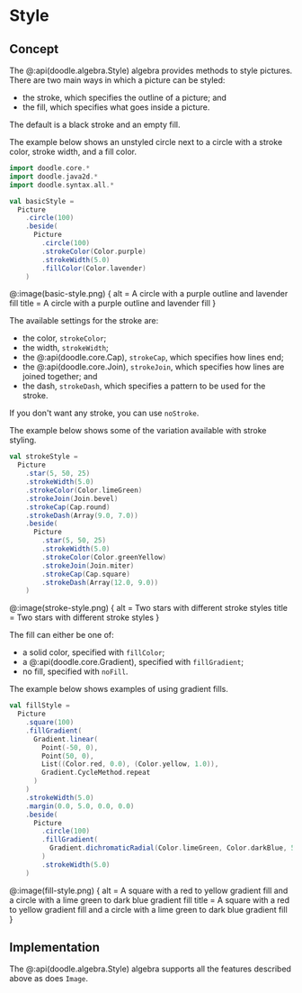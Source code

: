 # Style

## Concept

The @:api(doodle.algebra.Style) algebra provides methods to style pictures. There are two main ways in which a picture can be styled:

- the stroke, which specifies the outline of a picture; and
- the fill, which specifies what goes inside a picture.

The default is a black stroke and an empty fill.

The example below shows an unstyled circle next to a circle with a stroke color, stroke width, and a fill color.

```scala mdoc:silent
import doodle.core.*
import doodle.java2d.*
import doodle.syntax.all.*

val basicStyle =
  Picture
    .circle(100)
    .beside(
      Picture
        .circle(100)
        .strokeColor(Color.purple)
        .strokeWidth(5.0)
        .fillColor(Color.lavender)
    )
```

@:image(basic-style.png) {
  alt = A circle with a purple outline and lavender fill
  title = A circle with a purple outline and lavender fill
}

The available settings for the stroke are:

- the color, `strokeColor`;
- the width, `strokeWidth`;
- the @:api(doodle.core.Cap), `strokeCap`, which specifies how lines end;
- the @:api(doodle.core.Join), `strokeJoin`, which specifies how lines are joined together; and
- the dash, `strokeDash`, which specifies a pattern to be used for the stroke.

If you don't want any stroke, you can use `noStroke`.

The example below shows some of the variation available with stroke styling.


```scala mdoc:silent
val strokeStyle =
  Picture
    .star(5, 50, 25)
    .strokeWidth(5.0)
    .strokeColor(Color.limeGreen)
    .strokeJoin(Join.bevel)
    .strokeCap(Cap.round)
    .strokeDash(Array(9.0, 7.0))
    .beside(
      Picture
        .star(5, 50, 25)
        .strokeWidth(5.0)
        .strokeColor(Color.greenYellow)
        .strokeJoin(Join.miter)
        .strokeCap(Cap.square)
        .strokeDash(Array(12.0, 9.0))
    )
```

@:image(stroke-style.png) {
  alt = Two stars with different stroke styles
  title = Two stars with different stroke styles
}

The fill can either be one of:

- a solid color, specified with `fillColor`;
- a @:api(doodle.core.Gradient), specified with `fillGradient`;
- no fill, specified with `noFill`.

The example below shows examples of using gradient fills.

```scala mdoc:silent
val fillStyle =
  Picture
    .square(100)
    .fillGradient(
      Gradient.linear(
        Point(-50, 0),
        Point(50, 0),
        List((Color.red, 0.0), (Color.yellow, 1.0)),
        Gradient.CycleMethod.repeat
      )
    )
    .strokeWidth(5.0)
    .margin(0.0, 5.0, 0.0, 0.0)
    .beside(
      Picture
        .circle(100)
        .fillGradient(
          Gradient.dichromaticRadial(Color.limeGreen, Color.darkBlue, 50)
        )
        .strokeWidth(5.0)
    )
```

@:image(fill-style.png) {
  alt = A square with a red to yellow gradient fill and a circle with a lime green to dark blue gradient fill
  title = A square with a red to yellow gradient fill and a circle with a lime green to dark blue gradient fill
}


## Implementation

The @:api(doodle.algebra.Style) algebra supports all the features described above as does `Image`.
